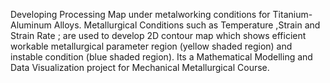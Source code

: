 Developing Processing Map under  metalworking conditions for Titanium-Aluminum Alloys. Metallurgical Conditions such as Temperature ,Strain and Strain Rate ; are used to develop 2D contour map which shows efficient workable metallurgical parameter region (yellow shaded region) and instable condition (blue shaded region). Its a Mathematical Modelling and Data Visualization project for Mechanical Metallurgical Course. 
